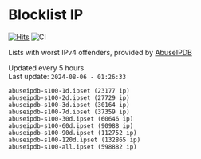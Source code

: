 # Blocklist IP

[![Hits](https://hits.seeyoufarm.com/api/count/incr/badge.svg?url=https%3A%2F%2Fgithub.com%2Fborestad%2Fblocklist-ip%2F&count_bg=%2379C83D&title_bg=%23555555&icon=&icon_color=%23E7E7E7&title=hits&edge_flat=false)](https://hits.seeyoufarm.com)  ![CI](https://img.shields.io/github/workflow/status/borestad/blocklist-ip/CI?style=flat-square)

Lists with worst IPv4 offenders, provided by [AbuseIPDB](https://www.abuseipdb.com/)

<!-- FOOTER-PLACEHOLDER -->
Updated every 5 hours<br>
Last update: `2024-08-06 - 01:26:33`
```
abuseipdb-s100-1d.ipset (23177 ip)
abuseipdb-s100-2d.ipset (27729 ip)
abuseipdb-s100-3d.ipset (30164 ip)
abuseipdb-s100-7d.ipset (37359 ip)
abuseipdb-s100-30d.ipset (60646 ip)
abuseipdb-s100-60d.ipset (90988 ip)
abuseipdb-s100-90d.ipset (112752 ip)
abuseipdb-s100-120d.ipset (132865 ip)
abuseipdb-s100-all.ipset (598882 ip)
```
